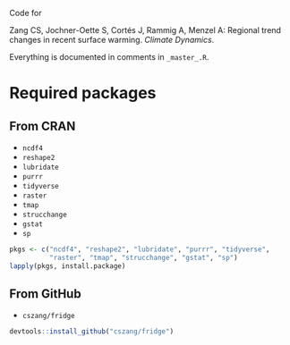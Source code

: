 Code for

Zang CS, Jochner-Oette S, Cortés J, Rammig A, Menzel A: Regional trend
changes in recent surface warming. *Climate Dynamics*.

Everything is documented in comments in `_master_.R`.

# Required packages

## From CRAN

- `ncdf4`
- `reshape2`
- `lubridate`
- `purrr`
- `tidyverse`
- `raster`
- `tmap`
- `strucchange`
- `gstat`
- `sp`

```r
pkgs <- c("ncdf4", "reshape2", "lubridate", "purrr", "tidyverse",
          "raster", "tmap", "strucchange", "gstat", "sp")
lapply(pkgs, install.package)
```

## From GitHub

- `cszang/fridge`

```r
devtools::install_github("cszang/fridge")
```

